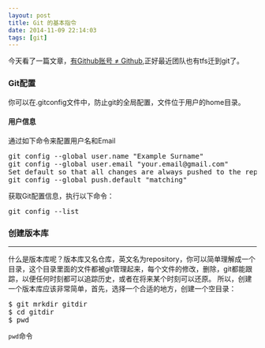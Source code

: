 ```yaml
---
layout: post
title: Git 的基本指令
date: 2014-11-09 22:14:03
tags: [git]
---
```

今天看了一篇文章，[有Github账号 ≠ Github](http://my.oschina.net/ryanhoo/blog/336695),正好最近团队也有tfs迁到git了。<!--more-->
### Git配置 ###
你可以在.gitconfig文件中，防止git的全局配置，文件位于用户的home目录。
#### 用户信息 ####
通过如下命令来配置用户名和Email
<pre>
git config --global user.name "Example Surname"
git config --global user.email "your.email@gmail.com"
Set default so that all changes are always pushed to the repository
git config --global push.default "matching"
</pre>
获取Git配置信息，执行以下命令：
<pre>
git config --list
</pre>
### 创建版本库 ###
****
什么是版本库呢？版本库又名仓库，英文名为repository，你可以简单理解成一个目录，这个目录里面的文件都被git管理起来，每个文件的修改，删除，git都能跟踪，以便任何时刻都可以追踪历史，或者在将来某个时刻可以还原。
所以，创建一个版本库应该非常简单，首先，选择一个合适的地方，创建一个空目录：
<pre>
$ git mrkdir gitdir
$ cd gitdir
$ pwd
</pre>
<code>pwd</code>命令
